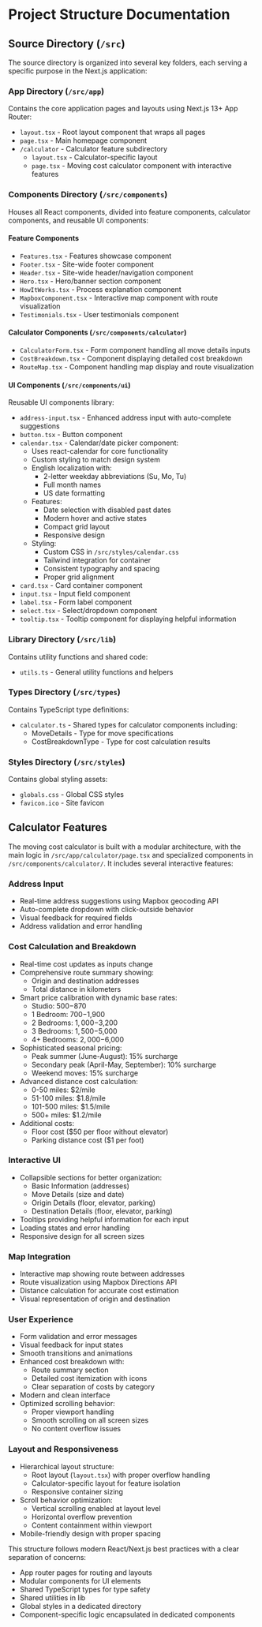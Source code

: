 # Project Structure Documentation

## Source Directory (`/src`)

The source directory is organized into several key folders, each serving a specific purpose in the Next.js application:

### App Directory (`/src/app`)
Contains the core application pages and layouts using Next.js 13+ App Router:
- `layout.tsx` - Root layout component that wraps all pages
- `page.tsx` - Main homepage component
- `/calculator` - Calculator feature subdirectory
  - `layout.tsx` - Calculator-specific layout
  - `page.tsx` - Moving cost calculator component with interactive features

### Components Directory (`/src/components`)
Houses all React components, divided into feature components, calculator components, and reusable UI components:

#### Feature Components
- `Features.tsx` - Features showcase component
- `Footer.tsx` - Site-wide footer component
- `Header.tsx` - Site-wide header/navigation component
- `Hero.tsx` - Hero/banner section component
- `HowItWorks.tsx` - Process explanation component
- `MapboxComponent.tsx` - Interactive map component with route visualization
- `Testimonials.tsx` - User testimonials component

#### Calculator Components (`/src/components/calculator`)
- `CalculatorForm.tsx` - Form component handling all move details inputs
- `CostBreakdown.tsx` - Component displaying detailed cost breakdown
- `RouteMap.tsx` - Component handling map display and route visualization

#### UI Components (`/src/components/ui`)
Reusable UI components library:
- `address-input.tsx` - Enhanced address input with auto-complete suggestions
- `button.tsx` - Button component
- `calendar.tsx` - Calendar/date picker component:
  - Uses react-calendar for core functionality
  - Custom styling to match design system
  - English localization with:
    - 2-letter weekday abbreviations (Su, Mo, Tu)
    - Full month names
    - US date formatting
  - Features:
    - Date selection with disabled past dates
    - Modern hover and active states
    - Compact grid layout
    - Responsive design
  - Styling:
    - Custom CSS in `/src/styles/calendar.css`
    - Tailwind integration for container
    - Consistent typography and spacing
    - Proper grid alignment
- `card.tsx` - Card container component
- `input.tsx` - Input field component
- `label.tsx` - Form label component
- `select.tsx` - Select/dropdown component
- `tooltip.tsx` - Tooltip component for displaying helpful information

### Library Directory (`/src/lib`)
Contains utility functions and shared code:
- `utils.ts` - General utility functions and helpers

### Types Directory (`/src/types`)
Contains TypeScript type definitions:
- `calculator.ts` - Shared types for calculator components including:
  - MoveDetails - Type for move specifications
  - CostBreakdownType - Type for cost calculation results

### Styles Directory (`/src/styles`)
Contains global styling assets:
- `globals.css` - Global CSS styles
- `favicon.ico` - Site favicon

## Calculator Features

The moving cost calculator is built with a modular architecture, with the main logic in `/src/app/calculator/page.tsx` and specialized components in `/src/components/calculator/`. It includes several interactive features:

### Address Input
- Real-time address suggestions using Mapbox geocoding API
- Auto-complete dropdown with click-outside behavior
- Visual feedback for required fields
- Address validation and error handling

### Cost Calculation and Breakdown
- Real-time cost updates as inputs change
- Comprehensive route summary showing:
  - Origin and destination addresses
  - Total distance in kilometers
- Smart price calibration with dynamic base rates:
  - Studio: $500-$870
  - 1 Bedroom: $700-$1,900
  - 2 Bedrooms: $1,000-$3,200
  - 3 Bedrooms: $1,500-$5,000
  - 4+ Bedrooms: $2,000-$6,000
- Sophisticated seasonal pricing:
  - Peak summer (June-August): 15% surcharge
  - Secondary peak (April-May, September): 10% surcharge
  - Weekend moves: 15% surcharge
- Advanced distance cost calculation:
  - 0-50 miles: $2/mile
  - 51-100 miles: $1.8/mile
  - 101-500 miles: $1.5/mile
  - 500+ miles: $1.2/mile
- Additional costs:
  - Floor cost ($50 per floor without elevator)
  - Parking distance cost ($1 per foot)

### Interactive UI
- Collapsible sections for better organization:
  - Basic Information (addresses)
  - Move Details (size and date)
  - Origin Details (floor, elevator, parking)
  - Destination Details (floor, elevator, parking)
- Tooltips providing helpful information for each input
- Loading states and error handling
- Responsive design for all screen sizes

### Map Integration
- Interactive map showing route between addresses
- Route visualization using Mapbox Directions API
- Distance calculation for accurate cost estimation
- Visual representation of origin and destination

### User Experience
- Form validation and error messages
- Visual feedback for input states
- Smooth transitions and animations
- Enhanced cost breakdown with:
  - Route summary section
  - Detailed cost itemization with icons
  - Clear separation of costs by category
- Modern and clean interface
- Optimized scrolling behavior:
  - Proper viewport handling
  - Smooth scrolling on all screen sizes
  - No content overflow issues

### Layout and Responsiveness
- Hierarchical layout structure:
  - Root layout (`layout.tsx`) with proper overflow handling
  - Calculator-specific layout for feature isolation
  - Responsive container sizing
- Scroll behavior optimization:
  - Vertical scrolling enabled at layout level
  - Horizontal overflow prevention
  - Content containment within viewport
- Mobile-friendly design with proper spacing

This structure follows modern React/Next.js best practices with a clear separation of concerns:
- App router pages for routing and layouts
- Modular components for UI elements
- Shared TypeScript types for type safety
- Shared utilities in lib
- Global styles in a dedicated directory
- Component-specific logic encapsulated in dedicated components
